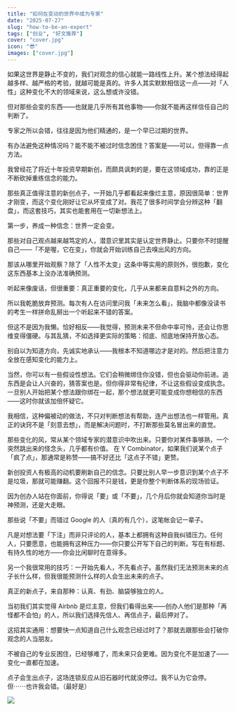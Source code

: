 ```yaml
---
title: "如何在变动的世界中成为专家"
date: "2025-07-27"
slug: "how-to-be-an-expert"
tags: ["创业", "好文推荐"]
cover: "cover.jpg"
icon: "😎"
images: ["cover.jpg"]
---
```

如果这世界是静止不变的，我们对观念的信心就能一路线性上升。某个想法经得起越多样、越严格的考验，就越可能是真的。许多人其实默默相信这一点——对「人性」这种变化不大的领域来说，这么想或许没错。



但对那些会变的东西——也就是几乎所有其他事物——你就不能再这样信任自己的判断了。



专家之所以会错，往往是因为他们精通的，是一个早已过期的世界。



有办法避免这种情况吗？能不能不被过时信念困住？答案是——可以，但得靠一点方法。



我曾经花了将近十年投资早期新创，而颇具讽刺的是，要在这领域成功，靠的正是不断砍掉重练信念的能力。



那些真正值得注意的新创点子，一开始几乎都看起来像烂主意，原因很简单：世界才刚变，而这个变化刚好让它从坏变成了对。我花了很多时间学会分辨这种「翻盘」，而这套技巧，其实也能套用在一切新想法上。



第一步，养成一种信念：世界一定会变。



那些对自己观点越来越笃定的人，潜意识里其实是认定世界静止。只要你不时提醒自己——「不是喔，它在变」，你就会开始训练自己去嗅出风的方向。



那该从哪里开始观察？除了「人性不太变」这条中等实用的原则外，很抱歉，变化这东西基本上没办法准确预测。



听起来像废话，但很重要：真正重要的变化，几乎从来都来自意料之外的方向。



所以我乾脆放弃预测。每次有人在访问里问我「未来怎么看」，我脑中都像没读书的考生一样拼命乱掰出一个听起来不错的答案。



但这不是因为我懒。恰好相反——我觉得，预测未来不但命中率可怜，还会让你思维变得僵硬。与其乱猜，不如选择更实际的策略：彻底、彻底地保持开放心态。



别自以为知道方向，先诚实地承认——我根本不知道哪边才是对的。然后把注意力全放在感知变化的能力上。



当然，你可以有一些假设性想法。它们会稍微绑住你没错，但也会驱动你前进。追东西是会让人兴奋的，猜答案也是。但你得非常有纪律，不让这些假设变成执念。
一旦别人开始把某个想法跟你绑在一起，那个想法就更可能变成你想相信的东西——这时你就该加倍怀疑它。



我相信，这种偏被动的做法，不只对判断想法有帮助，连产出想法也一样管用。真正的诀窍不是「刻意去想」，而是解决问题时，不打断那些莫名冒出来的直觉。



那些变化的风，常从某个领域专家的潜意识中吹出来。只要你对某件事够熟，一个突然跳出来的怪念头，几乎都有价值。
在 Y Combinator，如果我们说某个点子「疯了点」，那通常是称赞——搞不好还比「这点子不错」更赞。



新创投资人有极高的动机要刷新自己的信念。只要比别人早一步意识到某个点子不是垃圾，那就可能赚翻。这个回报不只是钱，更是你整个判断体系的现场验证。



因为创办人站在你面前，你得说「要」或「不要」，几个月后你就会知道你当时是神预测，还是大走眼。



那些说「不要」而错过 Google 的人（真的有几个），这笔帐会记一辈子。



凡是对想法要「下注」而非只评论的人，基本上都拥有这种自我纠错压力。任何人，只要愿意，也能拥有这种压力——你只要公开写下自己的判断。写在有标题、有持久性的地方——你会比闲聊时在意得多。



另一个我很常用的技巧：一开始先看人，不先看点子。虽然我们无法预测未来的点子长什么样，但我很能预测什么样的人会生出未来的点子。



真正的新点子，来自那种：认真、有劲、脑袋够独立的人。



当初我们其实觉得 Airbnb 是烂主意，但我们看得出来——创办人他们是那种「再怪都不会怕」的人，所以我们选择先信人、再信点子，最后押对了。



这招其实通用：想要快一点知道自己什么观念已经过时了？那就去跟那些会打破你观念的人当朋友。



不被自己的专业反困住，已经够难了，而未来只会更难。因为变化不是加速了——变化一直都在加速。



点子会生出点子，这场连锁反应从旧石器时代就没停过。我不认为它会停。
但⋯⋯也许我会错。（最好是）




![](https://prod-files-secure.s3.us-west-2.amazonaws.com/112d0858-5090-4d34-a606-b75eb8d65fd2/46476355-9cf3-4e99-9b7a-3531bc426380/1000202064.png?X-Amz-Algorithm=AWS4-HMAC-SHA256&X-Amz-Content-Sha256=UNSIGNED-PAYLOAD&X-Amz-Credential=ASIAZI2LB466R7AHWQCU%2F20250812%2Fus-west-2%2Fs3%2Faws4_request&X-Amz-Date=20250812T084506Z&X-Amz-Expires=3600&X-Amz-Security-Token=IQoJb3JpZ2luX2VjEMj%2F%2F%2F%2F%2F%2F%2F%2F%2F%2FwEaCXVzLXdlc3QtMiJHMEUCIQCx4QslD56iFugWoRT1ziQu3iucgaLbjLREoKjdf7MijgIga6I1B0CbO9xTzO9bNvcm4u8%2BV87hNIYZe6nT0Ln1NuEq%2FwMIERAAGgw2Mzc0MjMxODM4MDUiDPnlIRfzXGPWAAd3WircA6zjs%2BY7DzxUGg4c1M8vxvf2K%2FxPAxw2j9FqZSNBcmdgHEaMSK6MGxc6rVPC3hLjX0%2FwJBuopNNZ3eoIJVAoWMMhgSvVoJe6moapt8co16m%2BNjHGPDK34JxVmVZ1YTGn57bVuD3LtHwLqurgn5GSPeu4vZfq3HUmXB8UuOjiCIMKo7LxUbL8%2Btb8cVxTdewQqY%2FfygPLk8Dh0lwYsU7h1LdfK1l7l%2Bab1j7HFM083ZOi9uINreUsHGQJEeYb4MU6%2BaEC%2FNXLpoCcR4Fwx9yTQzsQel3UxpcoUJC%2B1YGlr9hUbkTqUSDIf6QNbI54uykC%2FSq71q%2BdjJUl14z3Jj%2Fy2ZbCinsBeOezO9hOUsOvmFwMofAcMQOv9Nd%2F74Ukx8RLm7xeoTLowmnosIlfgBaIqbmAOmAB8M9mSy%2FeZZ9T8H04HxGpMcw4lS3ZBRHr9aUJ7hM0QD7jiGoBQwBnIy65qJyx228prdktIlyaUPvxuBBAfEwsvjq2rdWgCvGspdGlIJGjN%2FJaptyBEQHKTGShE0kPywEWqKvdVYJr5oXVh%2Bm3VuK%2BdyKBTxhA8PKrLzFBK69bsSM%2BWV5za5%2BKcSVNpPGsTlMq%2BQfy5muLQsS2XEe6IUzHIgG656KJ1jg7MJrk68QGOqUBFfkIM1027%2F%2Bx7av6mSX32GmZv9DYyQ0%2FLql2X2qJSCAC4J7hPTqbOQnY315VWtf5ybozoinXkfZy46lCK9cEo6AL4bii7pwmHULkNYOPzY0wSbe7jaemyaIBfscIyiiTPTjNX3C%2BC6Wy0wi6MvfJdALQh37c%2BOCjMjJTTeBJB%2BvSmH45sFjr8vcm2cEfS4ix7SvXG3mj8kzwoBJrLxWboW%2Bg5eI5&X-Amz-Signature=baa81906d8486684ab146e2a776684ebf767fc32385f01d2c94f89a6fda58143&X-Amz-SignedHeaders=host&x-amz-checksum-mode=ENABLED&x-id=GetObject)

